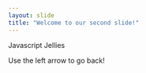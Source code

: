 ```yaml
---
layout: slide
title: "Welcome to our second slide!"
---
```

Javascript Jellies

Use the left arrow to go back!